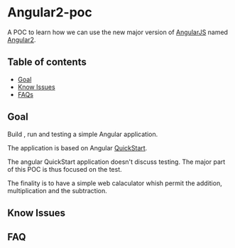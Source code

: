 # Angular2-poc
A POC to learn how we can use the new major version of [AngularJS](https://angularjs.org/) named [Angular2](https://angular.io/).

## Table of contents

* [Goal](#goal)
* [Know Issues](#know-issues)
* [FAQs](#faqs)

## Goal

Build , run and testing a simple Angular application. 

The application is based on Angular [QuickStart](https://github.com/angular/quickstart/blob/master/README.md).

The angular QuickStart application doesn't discuss testing. The major part of this POC is thus focused on the test.

The finality is to have a simple web calaculator whish permit the addition, multiplication and the subtraction.


## Know Issues


## FAQ
